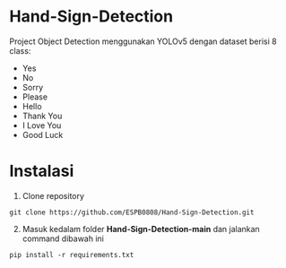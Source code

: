 # Hand-Sign-Detection
Project Object Detection menggunakan YOLOv5 dengan dataset berisi 8 class:
* Yes
* No
* Sorry
* Please
* Hello
* Thank You
* I Love You
* Good Luck

# Instalasi
1. Clone repository
```
git clone https://github.com/ESPB0808/Hand-Sign-Detection.git
```
2. Masuk kedalam folder **Hand-Sign-Detection-main** dan jalankan command dibawah ini
```
pip install -r requirements.txt
```

